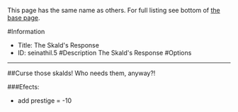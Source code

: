 This page has the same name as others. For full listing see bottom of [the base page](the_skald_s_response.md).

#Information
 - Title: The Skald's Response
 - ID: seinathil.5
#Description
The Skald's Response
#Options

___
##Curse those skalds! Who needs them, anyway?!

###Efects:<ul><li>add prestige = -10</li></ul>
